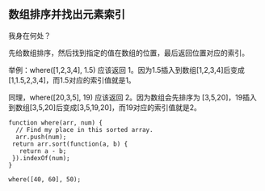 ## 数组排序并找出元素索引

我身在何处？

先给数组排序，然后找到指定的值在数组的位置，最后返回位置对应的索引。

举例：where([1,2,3,4], 1.5) 应该返回 1。因为1.5插入到数组[1,2,3,4]后变成[1,1.5,2,3,4]，而1.5对应的索引值就是1。

同理，where([20,3,5], 19) 应该返回 2。因为数组会先排序为 [3,5,20]，19插入到数组[3,5,20]后变成[3,5,19,20]，而19对应的索引值就是2。
```
function where(arr, num) {
  // Find my place in this sorted array.
  arr.push(num);
 return arr.sort(function(a, b) {
   return a - b;
 }).indexOf(num);
}

where([40, 60], 50);

```